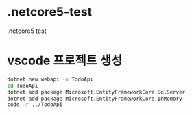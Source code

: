 # .netcore5-test
.netcore5 test

# vscode 프로젝트 생성
```bash
dotnet new webapi -o TodoApi
cd TodoApi
dotnet add package Microsoft.EntityFrameworkCore.SqlServer
dotnet add package Microsoft.EntityFrameworkCore.InMemory
code -r ../TodoApi
```
